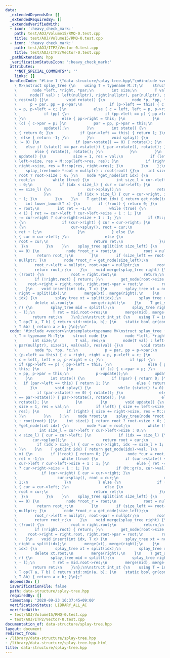 ```yaml
---
data:
  _extendedDependsOn: []
  _extendedRequiredBy: []
  _extendedVerifiedWith:
  - icon: ':heavy_check_mark:'
    path: test/AOJ/Volume15/RMQ-0.test.cpp
    title: test/AOJ/Volume15/RMQ-0.test.cpp
  - icon: ':heavy_check_mark:'
    path: test/AOJ/ITP2/Vector-0.test.cpp
    title: test/AOJ/ITP2/Vector-0.test.cpp
  _pathExtension: hpp
  _verificationStatusIcon: ':heavy_check_mark:'
  attributes:
    '*NOT_SPECIAL_COMMENTS*': ''
    links: []
  bundledCode: "#line 1 \"data-structure/splay-tree.hpp\"\n#include <vector>\n\ntemplate<typename\
    \ M>\nstruct splay_tree {\n    using T = typename M::T;\n    struct node {\n \
    \       node *left, *right, *par;\n        int size;\n        T val, res;\n  \
    \      node(T val) : left(nullptr), right(nullptr), par(nullptr), size(1), val(val),\
    \ res(val) {}\n        void rotate() {\n            node *p, *pp, *c;\n      \
    \      p = par, pp = p->par;\n            if (p->left == this) { c = right, right\
    \ = p, p->left = c; }\n            else { c = left, left = p, p->right = c; }\n\
    \            if (pp) {\n                if (pp->left == p) { pp->left = this;\
    \ }\n                else { pp->right = this; }\n            }\n            if\
    \ (c) { c->par = p; }\n            par = pp, p->par = this;\n            p->update();\n\
    \            update();\n        }\n        int state() {\n            if (!par)\
    \ { return 0; }\n            if (par->left == this) { return 1; }\n          \
    \  else { return -1; }\n        }\n        void splay() {\n            while (state()\
    \ != 0) {\n                if (par->state() == 0) { rotate(); }\n            \
    \    else if (state() == par->state()) { par->rotate(), rotate(); }\n        \
    \        else { rotate(), rotate(); }\n            }\n        }\n        void\
    \ update() {\n            size = 1, res = val;\n            if (left) { size +=\
    \ left->size, res = M::op(left->res, res); }\n            if (right) { size +=\
    \ right->size, res = M::op(res, right->res); }\n        }\n    };\n    node *root;\n\
    \    splay_tree(node *root = nullptr) : root(root) {}\n    int size() { return\
    \ root ? root->size : 0; }\n    node *get_node(int idx) {\n        node *cur =\
    \ root;\n        while (true) {\n            int size_l = cur->left ? cur->left->size\
    \ : 0;\n            if (idx < size_l) { cur = cur->left; }\n            if (idx\
    \ == size_l) {\n                cur->splay();\n                return root = cur;\n\
    \            }\n            if (idx > size_l) { cur = cur->right, idx -= size_l\
    \ + 1; }\n        }\n    }\n    T get(int idx) { return get_node(idx)->val; }\n\
    \    int lower_bound(T x) {\n        if (!root) { return 0; }\n        node *cur\
    \ = root;\n        int ret = -1;\n        while (true) {\n            if (cur->state()\
    \ < 1) { ret += cur->left ? cur->left->size + 1 : 1; }\n            else { ret\
    \ -= cur->right ? cur->right->size + 1 : 1; }\n            if (M::gr(x, cur->val))\
    \ {\n                if (cur->right) { cur = cur->right; }\n                else\
    \ {\n                    cur->splay(), root = cur;\n                    return\
    \ ret + 1;\n                }\n            } else {\n                if (cur->left)\
    \ { cur = cur->left; }\n                else {\n                    cur->splay(),\
    \ root = cur;\n                    return ret;\n                }\n          \
    \  }\n        }\n    }\n    splay_tree split(int size_left) {\n        if (size_left\
    \ == 0) {\n            node *root_r = root;\n            root = nullptr;\n   \
    \         return root_r;\n        }\n        if (size_left == root->size) { return\
    \ nullptr; }\n        node *root_r = get_node(size_left);\n        root = root_r->left;\n\
    \        root_r->left = nullptr, root->par = nullptr;\n        root_r->update();\n\
    \        return root_r;\n    }\n    void merge(splay_tree right) {\n        if\
    \ (!root) {\n            root = right.root;\n            return;\n        }\n\
    \        if (!right.root) { return; }\n        get_node(root->size - 1);\n   \
    \     root->right = right.root, right.root->par = root;\n        root->update();\n\
    \    }\n    void insert(int idx, T x) {\n        splay_tree xt = new node(x),\
    \ right = split(idx);\n        merge(xt), merge(right);\n    }\n    void erase(int\
    \ idx) {\n        splay_tree xt = split(idx);\n        splay_tree right = xt.split(1);\n\
    \        delete xt.root;\n        merge(right);\n    }\n    T get_sum(int l, int\
    \ r) {\n        splay_tree mid = split(l);\n        splay_tree right = mid.split(r\
    \ - l);\n        T ret = mid.root->res;\n        merge(mid), merge(right);\n \
    \       return ret;\n    }\n};\n\nstruct int_st {\n    using T = int;\n    static\
    \ T op(T a, T b) { return std::min(a, b); }\n    static bool gr(const T &a, const\
    \ T &b) { return a > b; }\n};\n"
  code: "#include <vector>\n\ntemplate<typename M>\nstruct splay_tree {\n    using\
    \ T = typename M::T;\n    struct node {\n        node *left, *right, *par;\n \
    \       int size;\n        T val, res;\n        node(T val) : left(nullptr), right(nullptr),\
    \ par(nullptr), size(1), val(val), res(val) {}\n        void rotate() {\n    \
    \        node *p, *pp, *c;\n            p = par, pp = p->par;\n            if\
    \ (p->left == this) { c = right, right = p, p->left = c; }\n            else {\
    \ c = left, left = p, p->right = c; }\n            if (pp) {\n               \
    \ if (pp->left == p) { pp->left = this; }\n                else { pp->right =\
    \ this; }\n            }\n            if (c) { c->par = p; }\n            par\
    \ = pp, p->par = this;\n            p->update();\n            update();\n    \
    \    }\n        int state() {\n            if (!par) { return 0; }\n         \
    \   if (par->left == this) { return 1; }\n            else { return -1; }\n  \
    \      }\n        void splay() {\n            while (state() != 0) {\n       \
    \         if (par->state() == 0) { rotate(); }\n                else if (state()\
    \ == par->state()) { par->rotate(), rotate(); }\n                else { rotate(),\
    \ rotate(); }\n            }\n        }\n        void update() {\n           \
    \ size = 1, res = val;\n            if (left) { size += left->size, res = M::op(left->res,\
    \ res); }\n            if (right) { size += right->size, res = M::op(res, right->res);\
    \ }\n        }\n    };\n    node *root;\n    splay_tree(node *root = nullptr)\
    \ : root(root) {}\n    int size() { return root ? root->size : 0; }\n    node\
    \ *get_node(int idx) {\n        node *cur = root;\n        while (true) {\n  \
    \          int size_l = cur->left ? cur->left->size : 0;\n            if (idx\
    \ < size_l) { cur = cur->left; }\n            if (idx == size_l) {\n         \
    \       cur->splay();\n                return root = cur;\n            }\n   \
    \         if (idx > size_l) { cur = cur->right, idx -= size_l + 1; }\n       \
    \ }\n    }\n    T get(int idx) { return get_node(idx)->val; }\n    int lower_bound(T\
    \ x) {\n        if (!root) { return 0; }\n        node *cur = root;\n        int\
    \ ret = -1;\n        while (true) {\n            if (cur->state() < 1) { ret +=\
    \ cur->left ? cur->left->size + 1 : 1; }\n            else { ret -= cur->right\
    \ ? cur->right->size + 1 : 1; }\n            if (M::gr(x, cur->val)) {\n     \
    \           if (cur->right) { cur = cur->right; }\n                else {\n  \
    \                  cur->splay(), root = cur;\n                    return ret +\
    \ 1;\n                }\n            } else {\n                if (cur->left)\
    \ { cur = cur->left; }\n                else {\n                    cur->splay(),\
    \ root = cur;\n                    return ret;\n                }\n          \
    \  }\n        }\n    }\n    splay_tree split(int size_left) {\n        if (size_left\
    \ == 0) {\n            node *root_r = root;\n            root = nullptr;\n   \
    \         return root_r;\n        }\n        if (size_left == root->size) { return\
    \ nullptr; }\n        node *root_r = get_node(size_left);\n        root = root_r->left;\n\
    \        root_r->left = nullptr, root->par = nullptr;\n        root_r->update();\n\
    \        return root_r;\n    }\n    void merge(splay_tree right) {\n        if\
    \ (!root) {\n            root = right.root;\n            return;\n        }\n\
    \        if (!right.root) { return; }\n        get_node(root->size - 1);\n   \
    \     root->right = right.root, right.root->par = root;\n        root->update();\n\
    \    }\n    void insert(int idx, T x) {\n        splay_tree xt = new node(x),\
    \ right = split(idx);\n        merge(xt), merge(right);\n    }\n    void erase(int\
    \ idx) {\n        splay_tree xt = split(idx);\n        splay_tree right = xt.split(1);\n\
    \        delete xt.root;\n        merge(right);\n    }\n    T get_sum(int l, int\
    \ r) {\n        splay_tree mid = split(l);\n        splay_tree right = mid.split(r\
    \ - l);\n        T ret = mid.root->res;\n        merge(mid), merge(right);\n \
    \       return ret;\n    }\n};\n\nstruct int_st {\n    using T = int;\n    static\
    \ T op(T a, T b) { return std::min(a, b); }\n    static bool gr(const T &a, const\
    \ T &b) { return a > b; }\n};"
  dependsOn: []
  isVerificationFile: false
  path: data-structure/splay-tree.hpp
  requiredBy: []
  timestamp: '2020-09-23 16:37:45+09:00'
  verificationStatus: LIBRARY_ALL_AC
  verifiedWith:
  - test/AOJ/Volume15/RMQ-0.test.cpp
  - test/AOJ/ITP2/Vector-0.test.cpp
documentation_of: data-structure/splay-tree.hpp
layout: document
redirect_from:
- /library/data-structure/splay-tree.hpp
- /library/data-structure/splay-tree.hpp.html
title: data-structure/splay-tree.hpp
---
```

